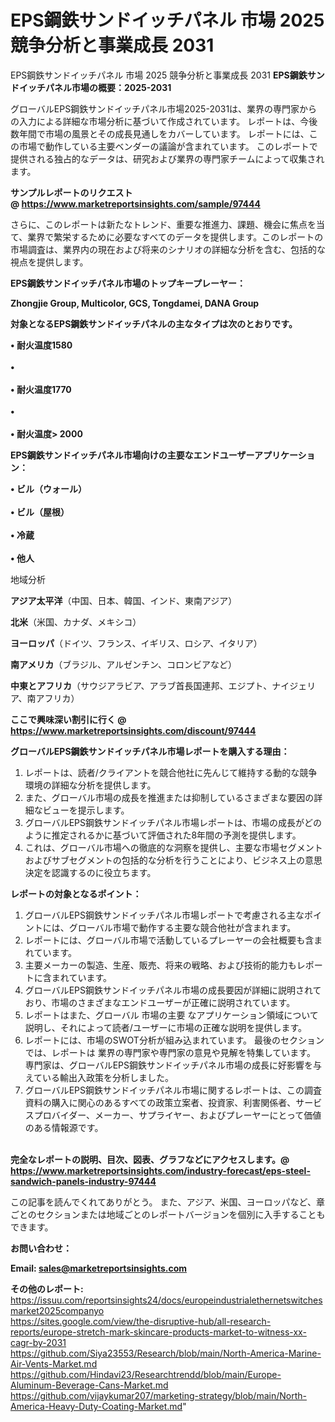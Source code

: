 # EPS鋼鉄サンドイッチパネル 市場 2025 競争分析と事業成長 2031
 EPS鋼鉄サンドイッチパネル 市場 2025 競争分析と事業成長 2031
<strong><b>EPS鋼鉄サンドイッチパネル市場の概要：2025-2031</b></strong>

グローバルEPS鋼鉄サンドイッチパネル市場2025-2031は、業界の専門家からの入力による詳細な市場分析に基づいて作成されています。 レポートは、今後数年間で市場の風景とその成長見通しをカバーしています。 レポートには、この市場で動作している主要ベンダーの議論が含まれています。 このレポートで提供される独占的なデータは、研究および業界の専門家チームによって収集されます。

<strong>サンプルレポートのリクエスト @ <a href=https://www.marketreportsinsights.com/sample/97444>https://www.marketreportsinsights.com/sample/97444</a></strong>

さらに、このレポートは新たなトレンド、重要な推進力、課題、機会に焦点を当て、業界で繁栄するために必要なすべてのデータを提供します。このレポートの市場調査は、業界内の現在および将来のシナリオの詳細な分析を含む、包括的な視点を提供します。

<strong>EPS鋼鉄サンドイッチパネル市場のトップキープレーヤー：</strong>

<strong>Zhongjie Group, Multicolor, GCS, Tongdamei, DANA Group</strong>

<strong><b>対象となるEPS鋼鉄サンドイッチパネルの主なタイプは次のとおりです。</b></strong>

<strong>• 耐火温度1580<br><br>• <br><br>• 耐火温度1770<br><br>• <br><br>• 耐火温度> 2000</strong>

<strong><b>EPS鋼鉄サンドイッチパネル市場向けの主要なエンドユーザーアプリケーション：</b></strong>

<strong>• ビル（ウォール）<br><br>• ビル（屋根）<br><br>• 冷蔵<br><br>• 他人</strong>

 地域分析

<strong><b>アジア太平洋</b></strong>（中国、日本、韓国、インド、東南アジア）

<strong><b>北米</b></strong>（米国、カナダ、メキシコ）

<strong><b>ヨーロッパ</b></strong>（ドイツ、フランス、イギリス、ロシア、イタリア）

<strong><b>南アメリカ</b></strong>（ブラジル、アルゼンチン、コロンビアなど）

<strong><b>中東とアフリカ</b></strong>（サウジアラビア、アラブ首長国連邦、エジプト、ナイジェリア、南アフリカ）

<strong>ここで興味深い割引に行く @ <a href=https://www.marketreportsinsights.com/discount/97444>https://www.marketreportsinsights.com/discount/97444</a></strong>

<strong><b>グローバルEPS鋼鉄サンドイッチパネル市場レポートを購入する理由：</b></strong>
<ol>
  <li>レポートは、読者/クライアントを競合他社に先んじて維持する動的な競争環境の詳細な分析を提供します。</li>
  <li>また、グローバル市場の成長を推進または抑制しているさまざまな要因の詳細なビューを提示します。</li>
  <li>グローバルEPS鋼鉄サンドイッチパネル市場レポートは、市場の成長がどのように推定されるかに基づいて評価された8年間の予測を提供します。</li>
  <li>これは、グローバル市場への徹底的な洞察を提供し、主要な市場セグメントおよびサブセグメントの包括的な分析を行うことにより、ビジネス上の意思決定を認識するのに役立ちます。</li>
</ol>
<strong><b>レポートの対象となるポイント：</b></strong>
<ol>
  <li>グローバルEPS鋼鉄サンドイッチパネル市場レポートで考慮される主なポイントには、グローバル市場で動作する主要な競合他社が含まれます。</li>
  <li>レポートには、グローバル市場で活動しているプレーヤーの会社概要も含まれています。</li>
  <li>主要メーカーの製造、生産、販売、将来の戦略、および技術的能力もレポートに含まれています。</li>
  <li>グローバルEPS鋼鉄サンドイッチパネル市場の成長要因が詳細に説明されており、市場のさまざまなエンドユーザーが正確に説明されています。</li>
  <li>レポートはまた、グローバル 市場の主要 なアプリケーション領域について説明し、それによって読者/ユーザーに市場の正確な説明を提供します。</li>
  <li>レポートには、市場のSWOT分析が組み込まれています。 最後のセクションでは、レポートは 業界の専門家や専門家の意見や見解を特集しています。 専門家は、グローバルEPS鋼鉄サンドイッチパネル市場の成長に好影響を与えている輸出入政策を分析しました。</li>
  <li>グローバルEPS鋼鉄サンドイッチパネル市場に関するレポートは、この調査資料の購入に関心のあるすべての政策立案者、投資家、利害関係者、サービスプロバイダー、メーカー、サプライヤー、およびプレーヤーにとって価値のある情報源です。</li>
</ol><br>
<strong>完全なレポートの説明、目次、図表、グラフなどにアクセスします。@ <a href=https://www.marketreportsinsights.com/industry-forecast/eps-steel-sandwich-panels-industry-97444>https://www.marketreportsinsights.com/industry-forecast/eps-steel-sandwich-panels-industry-97444</a></strong>

この記事を読んでくれてありがとう。 また、アジア、米国、ヨーロッパなど、章ごとのセクションまたは地域ごとのレポートバージョンを個別に入手することもできます。

<strong><b>お問い合わせ：</b></strong>

<strong>Email: </strong><a href=mailto:sales@marketreportsinsights.com><strong>sales@marketreportsinsights.com</strong></a>

<strong>その他のレポート:</strong>
<br>
<a href=https://issuu.com/reportsinsights24/docs/europeindustrialethernetswitchesmarket2025companyo>https://issuu.com/reportsinsights24/docs/europeindustrialethernetswitchesmarket2025companyo</a>
<br>
<a href=https://sites.google.com/view/the-disruptive-hub/all-research-reports/europe-stretch-mark-skincare-products-market-to-witness-xx-cagr-by-2031>https://sites.google.com/view/the-disruptive-hub/all-research-reports/europe-stretch-mark-skincare-products-market-to-witness-xx-cagr-by-2031</a>
<br>
<a href=https://github.com/Siya23553/Research/blob/main/North-America-Marine-Air-Vents-Market.md>https://github.com/Siya23553/Research/blob/main/North-America-Marine-Air-Vents-Market.md</a>
<br>
<a href=https://github.com/Hindavi23/Researchtrendd/blob/main/Europe-Aluminum-Beverage-Cans-Market.md>https://github.com/Hindavi23/Researchtrendd/blob/main/Europe-Aluminum-Beverage-Cans-Market.md</a>
<br>
<a href=https://github.com/vijaykumar207/marketing-strategy/blob/main/North-America-Heavy-Duty-Coating-Market.md>https://github.com/vijaykumar207/marketing-strategy/blob/main/North-America-Heavy-Duty-Coating-Market.md</a>"
